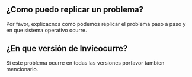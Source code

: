 ## ¿Como puedo replicar un problema?
Por favor, explicacnos como podemos replicar el problema paso a paso y en que sistema operativo ocurre.
## ¿En que versión de Invieocurre?
Si este problema ocurre en todas las versiones porfavor tambien mencionarlo.
